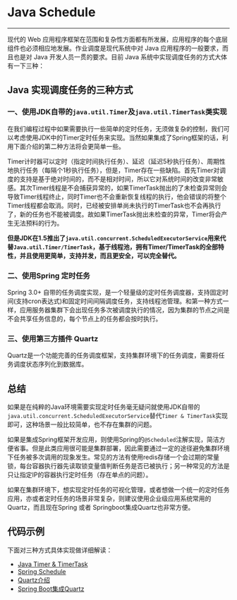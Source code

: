 # Java Schedule
---

现代的 Web 应用程序框架在范围和复杂性方面都有所发展，应用程序的每个底层组件也必须相应地发展。作业调度是现代系统中对 Java 应用程序的一般要求，而且也是对 Java 开发人员一贯的要求。目前 Java 系统中实现调度任务的方式大体有一下三种：


## Java 实现调度任务的三种方式

### 一、使用JDK自带的`java.util.Timer`及`java.util.TimerTask`类实现

在我们编程过程中如果需要执行一些简单的定时任务，无须做复杂的控制，我们可以考虑使用JDK中的Timer定时任务来实现。当然如果集成了Spring框架的话，利用下面介绍的第二种方法将会更简单一些。

Timer计时器可以定时（指定时间执行任务）、延迟（延迟5秒执行任务）、周期性地执行任务（每隔个1秒执行任务），但是，Timer存在一些缺陷。首先Timer对调度的支持是基于绝对时间的，而不是相对时间，所以它对系统时间的改变非常敏感。其次Timer线程是不会捕获异常的，如果TimerTask抛出的了未检查异常则会导致Timer线程终止，同时Timer也不会重新恢复线程的执行，他会错误的将整个Timer线程都会取消。同时，已经被安排单尚未执行的TimerTask也不会再执行了，新的任务也不能被调度。故如果TimerTask抛出未检查的异常，Timer将会产生无法预料的行为。


**但是JDK在1.5推出了`java.util.concurrent.ScheduledExecutorService`用来代替`Java.util.Timer/TimerTask`，基于线程池，拥有Timer/TimerTask的全部特性，并且使用更简单，支持并发，而且更安全，可以完全替代。**


### 二、使用Spring 定时任务

Spring 3.0+ 自带的任务调度实现，是一个轻量级的定时任务调度器，支持固定时间(支持cron表达式)和固定时间间隔调度任务，支持线程池管理。和第一种方式一样，应用服务器集群下会出现任务多次被调度执行的情况，因为集群的节点之间是不会共享任务信息的，每个节点上的任务都会按时执行。




### 三、使用第三方插件 Quartz

Quartz是一个功能完善的任务调度框架，支持集群环境下的任务调度，需要将任务调度状态序列化到数据库。


## 总结

如果是在纯粹的Java环境需要实现定时任务毫无疑问就使用JDK自带的`java.util.concurrent.ScheduledExecutorService`替代`Timer & TimerTask`实现即可，这种场景一般比较简单，也不存在集群的问题。

如果是集成Spring框架开发应用，则使用Spring的`@Scheduled`注解实现，简洁方便省事。但是此类应用很可能是集群部署，因此需要通过一定的途径避免集群环境下任务被多次调用的现象发生。常见的方法有使用redis存储一个会过期的常量锁，每台容器执行器先读取锁变量值判断任务是否已被执行；另一种常见的方法是只让指定IP的容器执行定时任务（存在单点的问题）。

如果在集群环境下，想实现定时任务的可视化管理，或者想做一个统一的定时任务应用，亦或者定时任务的场景非常复杂，则建议使用企业级应用系统常用的Quartz，而且现在Spring 或者 Springboot集成Quartz也非常方便。


## 代码示例

下面对三种方式具体实现做详细解读：
- [Java Timer & TimerTask](https://github.com/jiwenxing/spring-boot-demo/wiki/Timer)
- [Spring Schedule](https://github.com/jiwenxing/spring-boot-demo/wiki/Spring-Schedule)
- [Quartz介绍](https://github.com/jiwenxing/spring-boot-demo/wiki/Quartz-%E4%BB%8B%E7%BB%8D)
- [Spring Boot集成Quartz](https://github.com/jiwenxing/spring-boot-demo/wiki/quartz-springboot)